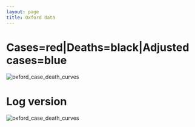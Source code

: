 ```yaml
---
layout: page
title: Oxford data
---
```


# Cases=red|Deaths=black|Adjusted cases=blue
![oxford_case_death_curves](./assets/oxford_case_death_curves.png)

# Log version
![oxford_case_death_curves](./assets/oxford_case_death_curves_log.png)
